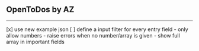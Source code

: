 ## OpenToDos by AZ
-----------------------
[x] use new example json
[ ] define a input filter for every entry field
    - only allow numbers
    - raise errors when no number/array is given
    - show full array in important fields

